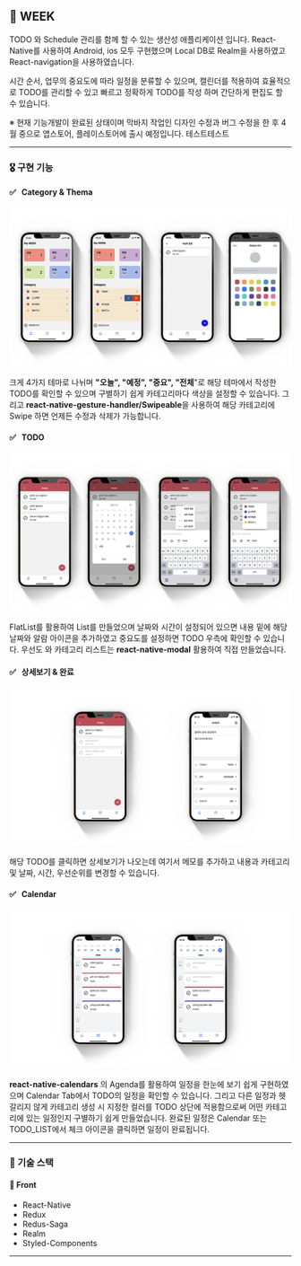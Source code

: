 ## 🎯 WEEK

TODO 와 Schedule 관리를 함께 할 수 있는 생산성 애플리케이션 입니다. React-Native를 사용하여 Android, ios 모두 구현했으며 Local DB로 Realm을 사용하였고 React-navigation을 사용하였습니다.

시간 순서, 업무의 중요도에 따라 일정을 분류할 수 있으며, 캘린더를 적용하여 효율적으로 TODO를 관리할 수 있고 빠르고 정확하게 TODO를 작성 하며 간단하게 편집도 할 수 있습니다. 

※ 현재 기능개발이 완료된 상태이며 막바지 작업인 디자인 수정과 버그 수정을 한 후 4월 중으로 앱스토어, 플레이스토어에 출시 예정입니다. 테스트테스트


***

### 🎖 구현 기능

#### ✅ &nbsp; Category & Thema
![](./img/main.png) 

크게 4가지 테마로 나뉘며 **"오늘", "예정", "중요", "전체**"로 해당 테마에서 작성한 TODO를 확인할 수 있으며 구별하기 쉽게 카테고리마다 색상을 설정할 수 있습니다. 그리고 **react-native-gesture-handler/Swipeable**을 사용하여 해당 카테고리에 Swipe 하면 언제든 수정과 삭제가 가능합니다.



#### ✅ &nbsp; TODO
![](./img/todo.png) 

FlatList를 활용하여 List를 만들었으며 날짜와 시간이 설정되어 있으면 내용 밑에 해당 날짜와 알람 아이콘을 추가하였고 중요도를 설정하면 TODO 우측에 확인할 수 있습니다. 우선도 와 카테고리 리스트는 **react-native-modal** 활용하여 직접 만들었습니다.


#### ✅ &nbsp; 상세보기 & 완료
![](./img/todo2.png) 

해당 TODO를 클릭하면 상세보기가 나오는데 여기서 메모를 추가하고 내용과 카테고리 및 날짜, 시간, 우선순위를 변경할 수 있습니다.


#### ✅ &nbsp; Calendar 
![](./img/Agenda.png)

**react-native-calendars** 의 Agenda를 활용하여 일정을 한눈에 보기 쉽게 구현하였으며 Calendar Tab에서 TODO의 일정을 확인할 수 있습니다. 그리고 다른 일정과 헷갈리지 않게 카테고리 생성 시 지정한 컬러를 TODO 상단에 적용함으로써 어떤 카테고리에 있는 일정인지 구별하기 쉽게 만들었습니다.  완료된 일정은 Calendar 또는 TODO_LIST에서 체크 아이콘을 클릭하면 일정이 완료됩니다.


***

### 📌 기술 스택
#### 💎 Front
- React-Native
- Redux
- Redus-Saga
- Realm
- Styled-Components


***